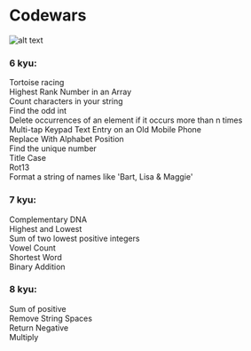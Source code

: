 # Codewars  
![alt text](https://www.codewars.com/users/Lizette95/badges/large)

### 6 kyu:
Tortoise racing  
Highest Rank Number in an Array  
Count characters in your string  
Find the odd int  
Delete occurrences of an element if it occurs more than n times  
Multi-tap Keypad Text Entry on an Old Mobile Phone  
Replace With Alphabet Position  
Find the unique number  
Title Case  
Rot13  
Format a string of names like 'Bart, Lisa & Maggie'  

### 7 kyu:
Complementary DNA  
Highest and Lowest  
Sum of two lowest positive integers  
Vowel Count  
Shortest Word  
Binary Addition  

### 8 kyu:
Sum of positive  
Remove String Spaces  
Return Negative  
Multiply  

